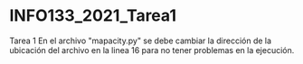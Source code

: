 # INFO133_2021_Tarea1
Tarea 1
En el archivo "mapacity.py" se debe cambiar la dirección de la ubicación del 
archivo en la linea 16 para no tener problemas en la ejecución.
